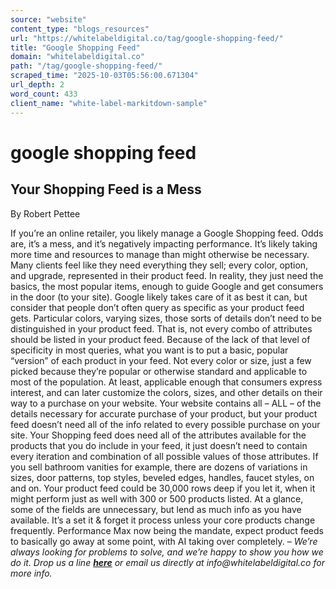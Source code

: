 ```yaml
---
source: "website"
content_type: "blogs_resources"
url: "https://whitelabeldigital.co/tag/google-shopping-feed/"
title: "Google Shopping Feed"
domain: "whitelabeldigital.co"
path: "/tag/google-shopping-feed/"
scraped_time: "2025-10-03T05:56:00.671304"
url_depth: 2
word_count: 433
client_name: "white-label-markitdown-sample"
---
```


# google shopping feed

## Your Shopping Feed is a Mess

By Robert Pettee

If you’re an online retailer, you likely manage a Google Shopping feed. Odds are, it’s a mess, and it’s negatively impacting performance. It’s likely taking more time and resources to manage than might otherwise be necessary. Many clients feel like they need everything they sell; every color, option, and upgrade, represented in their product feed. In reality, they just need the basics, the most popular items, enough to guide Google and get consumers in the door (to your site). Google likely takes care of it as best it can, but consider that people don’t often query as specific as your product feed gets. Particular colors, varying sizes, those sorts of details don’t need to be distinguished in your product feed. That is, not every combo of attributes should be listed in your product feed. Because of the lack of that level of specificity in most queries, what you want is to put a basic, popular “version” of each product in your feed. Not every color or size, just a few picked because they’re popular or otherwise standard and applicable to most of the population. At least, applicable enough that consumers express interest, and can later customize the colors, sizes, and other details on their way to a purchase on your website. Your website contains all – ALL – of the details necessary for accurate purchase of your product, but your product feed doesn’t need all of the info related to every possible purchase on your site. Your Shopping feed does need all of the attributes available for the products that you do include in your feed, it just doesn’t need to contain every iteration and combination of all possible values of those attributes. If you sell bathroom vanities for example, there are dozens of variations in sizes, door patterns, top styles, beveled edges, handles, faucet styles, on and on. Your product feed could be 30,000 rows deep if you let it, when it might perform just as well with 300 or 500 products listed. At a glance, some of the fields are unnecessary, but lend as much info as you have available. It’s a set it & forget it process unless your core products change frequently. Performance Max now being the mandate, expect product feeds to basically go away at some point, with AI taking over completely. – _We’re always looking for problems to solve, and we’re happy to show you how we do it. Drop us a line [**here**](https://whitelabeldigital.co/contact/) or email us directly at _info@whitelabeldigital.co_ for more info._
